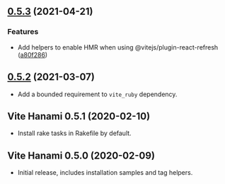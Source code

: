 ## [0.5.3](https://github.com/ElMassimo/vite_ruby/compare/vite_hanami@0.5.2...vite_hanami@0.5.3) (2021-04-21)


### Features

* Add helpers to enable HMR when using @vitejs/plugin-react-refresh ([a80f286](https://github.com/ElMassimo/vite_ruby/commit/a80f286d4305bbae29ea7cea42a4329a530f43fa))



## [0.5.2](https://github.com/ElMassimo/vite_ruby/compare/vite_hanami@0.5.1...vite_hanami@0.5.2) (2021-03-07)

- Add a bounded requirement to `vite_ruby` dependency.

## Vite Hanami 0.5.1 (2020-02-10)

- Install rake tasks in Rakefile by default.

## Vite Hanami 0.5.0 (2020-02-09)

- Initial release, includes installation samples and tag helpers.
